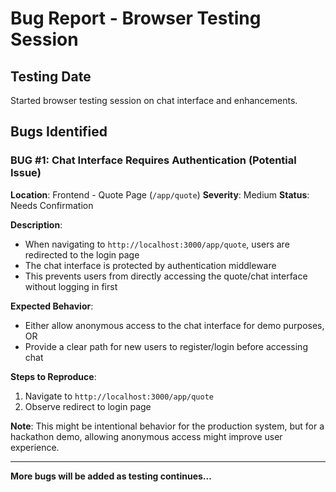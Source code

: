 # Bug Report - Browser Testing Session

## Testing Date
Started browser testing session on chat interface and enhancements.

## Bugs Identified

### BUG #1: Chat Interface Requires Authentication (Potential Issue)
**Location**: Frontend - Quote Page (`/app/quote`)
**Severity**: Medium
**Status**: Needs Confirmation

**Description**:
- When navigating to `http://localhost:3000/app/quote`, users are redirected to the login page
- The chat interface is protected by authentication middleware
- This prevents users from directly accessing the quote/chat interface without logging in first

**Expected Behavior**:
- Either allow anonymous access to the chat interface for demo purposes, OR
- Provide a clear path for new users to register/login before accessing chat

**Steps to Reproduce**:
1. Navigate to `http://localhost:3000/app/quote`
2. Observe redirect to login page

**Note**: This might be intentional behavior for the production system, but for a hackathon demo, allowing anonymous access might improve user experience.

---

**More bugs will be added as testing continues...**


